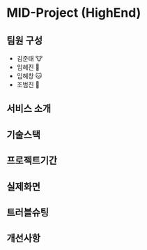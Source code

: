 # MID-Project (HighEnd)

## 팀원 구성

- 김준태 🐮
- 임혜진 🐹
- 임혜창 🐱
- 조범진 🐻

## 서비스 소개

## 기술스택

## 프로젝트기간

## 실제화면

## 트러블슈팅

## 개선사항
